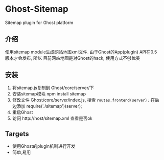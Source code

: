 Ghost-Sitemap
=============
Sitemap plugin for Ghost platform

## 介绍
使用sitemap module生成网站地图xml文件. 由于Ghost的App(plugin) API在0.5版本才会发布, 所以
目前网站地图是对Ghost的hack, 使用方式不够优美

## 安装

1. 将sitemap.js复制到 Ghost/core/server/下
2. 安装sitemap模块  npm install sitemap
3. 修改文件 Ghost/core/server/index.js, 搜索 `routes.frontend(server);` 在后边添加 require('./sitemap')(server);
4. 重启Ghost
5. 访问 http://host/sitemap.xml 查看是否ok


## Targets

* 使用Ghost的plugin机制进行开发
* 简单,易用
